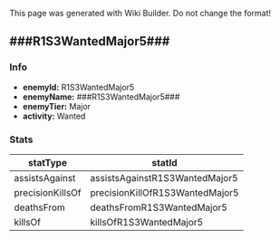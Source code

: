 <span class="wiki-builder">This page was generated with Wiki Builder. Do not change the format!</span>

## ###R1S3WantedMajor5###
### Info
* **enemyId:** R1S3WantedMajor5
* **enemyName:** ###R1S3WantedMajor5###
* **enemyTier:** Major
* **activity:** Wanted

### Stats
statType | statId
-------- | ------
assistsAgainst | assistsAgainstR1S3WantedMajor5
precisionKillsOf | precisionKillOfR1S3WantedMajor5
deathsFrom | deathsFromR1S3WantedMajor5
killsOf | killsOfR1S3WantedMajor5

